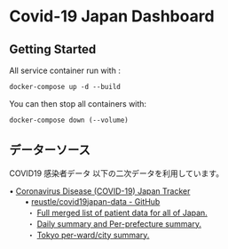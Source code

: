 # Covid-19 Japan Dashboard

## Getting Started

All service container run with :
                
```dockerfile
docker-compose up -d --build
```

You can then stop all containers with:
```dockerfile
docker-compose down (--volume)
```

## データーソース
COVID19 感染者データ
以下の二次データを利用しています。

• [Coronavirus Disease (COVID-19) Japan Tracker](https://covid19japan.com/) \
　　• [reustle/covid19japan-data - GitHub](https://github.com/reustle/covid19japan-data/)\
　　  ・ [Full merged list of patient data for all of Japan.](https://data.covid19japan.com/patient_data/latest.json)　\
　　  ・ [Daily summary and Per-prefecture summary.](https://data.covid19japan.com/summary/latest.json)\
　　  ・ [Tokyo per-ward/city summary.](https://data.covid19japan.com/tokyo/counts.json)

